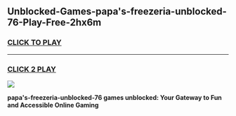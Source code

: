 
## Unblocked-Games-papa's-freezeria-unblocked-76-Play-Free-2hx6m
<h3>
<a href="https://premium76.site?title=papa's-freezeria-unblocked-76&ref=20M">CLICK TO PLAY</a></h3>
<hr>

<h3>
<a href="https://premium76.site?title=papa's-freezeria-unblocked-76&ref=20M">CLICK 2 PLAY</a>
  
</h3>

<a href="https://premium76.site?title=papa's-freezeria-unblocked-76&ref=19M"><img src="https://clearcache.store/games.png"></a>


**papa's-freezeria-unblocked-76 games unblocked: Your Gateway to Fun and Accessible Online Gaming**
